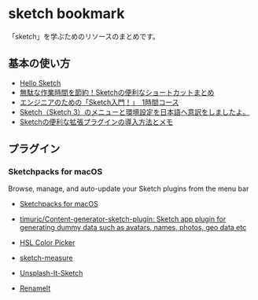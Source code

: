 # sketch bookmark

「sketch」を学ぶためのリソースのまとめです。


## 基本の使い方

* [Hello Sketch](https://whiskers.nukos.kitchen/2014/10/29/hello_sketch.html)
* [無駄な作業時間を節約！Sketchの便利なショートカットまとめ](http://creive.me/archives/6576/)
* [エンジニアのための「Sketch入門！」　1時間コース](http://qiita.com/st5757/items/663f17756d61aa8e8ea3)
* [Sketch（Sketch 3）のメニューと環境設定を日本語へ意訳をしましたよ。](http://creative-tweet.net/downloads/Sketch-Translation-43.0.pdf)
* [Sketchの便利な拡張プラグインの導入方法とメモ](http://qiita.com/swaaan/items/d5fcbd32e86669640c8c)


## プラグイン


### Sketchpacks for macOS

Browse, manage, and auto-update your Sketch plugins from the menu bar

* [Sketchpacks for macOS](https://sketchpacks.com/)

* [timuric/Content-generator-sketch-plugin: Sketch app plugin for generating dummy data such as avatars, names, photos, geo data etc](https://github.com/timuric/Content-generator-sketch-plugin)

* [HSL Color Picker](https://github.com/ashung/hsl_color_picker)

* [sketch-measure](https://github.com/utom/sketch-measure)

* [Unsplash-It-Sketch](https://github.com/fhuel/Unsplash-It-Sketch)

* [RenameIt](https://github.com/rodi01/RenameIt)

